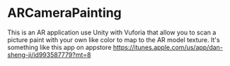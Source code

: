 # ARCameraPainting
This is an AR application use Unity with Vuforia that allow you to scan a picture paint with your own like color to map to the AR model texture.
It's something like this app on appstore https://itunes.apple.com/us/app/dan-sheng-ji/id993587779?mt=8
